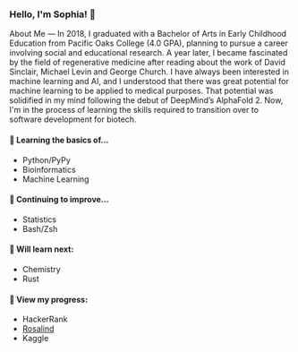 ### Hello, I'm Sophia! 👋

About Me
—
In 2018, I graduated with a Bachelor of Arts in Early Childhood Education from Pacific Oaks College (4.0 GPA), planning to pursue a career involving social and educational research. A year later, I became fascinated by the field of regenerative medicine after reading about the work of David Sinclair, Michael Levin and George Church. I have always been interested in machine learning and AI, and I understood that there was great potential for machine learning to be applied to medical purposes. That potential was solidified in my mind following the debut of DeepMind’s AlphaFold 2. Now, I'm in the process of learning the skills required to transition over to software development for biotech.


#### 🌱 Learning the basics of...
- Python/PyPy
- Bioinformatics
- Machine Learning

#### 🌻 Continuing to improve...
- Statistics
- Bash/Zsh

#### 🏹 Will learn next:
- Chemistry
- Rust

#### 🔭 View my progress:
* HackerRank
* [Rosalind](http://rosalind.info/users/Sophia-Velasquez/)
* Kaggle

<!--
**redqueen-cell/redqueen-cell** is a ✨ _special_ ✨ repository because its `README.md` (this file) appears on your GitHub profile.

Here are some ideas to get you started:

- 🔭 I’m currently working on ...
- 🌱 I’m currently learning ...
- 👯 I’m looking to collaborate on ...
- 🤔 I’m looking for help with ...
- 💬 Ask me about ...
- 📫 How to reach me: ...
- 😄 Pronouns: ...
- ⚡ Fun fact: ...
-->
